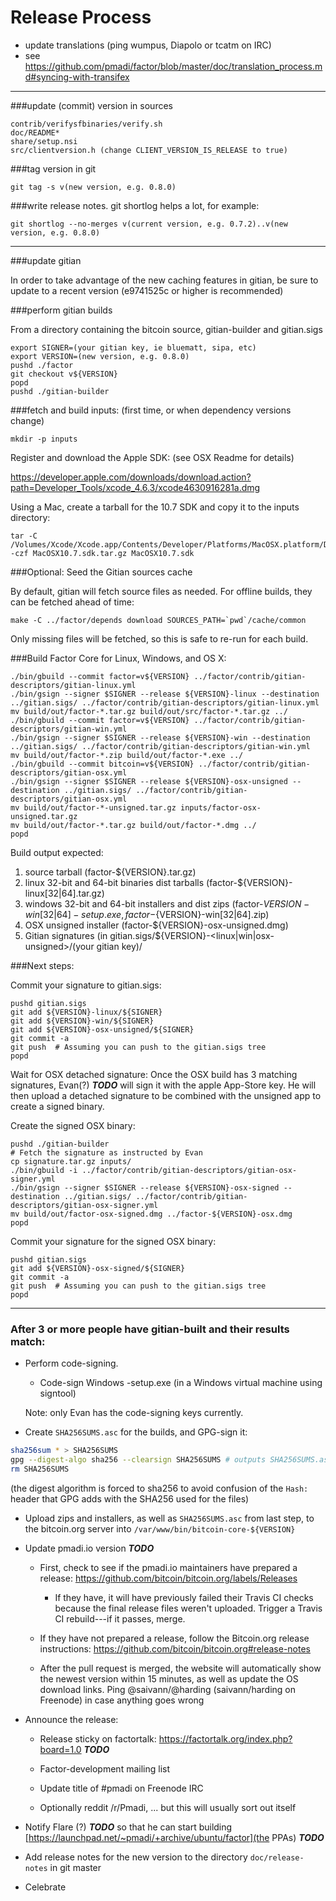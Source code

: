Release Process
====================

* update translations (ping wumpus, Diapolo or tcatm on IRC)
* see https://github.com/pmadi/factor/blob/master/doc/translation_process.md#syncing-with-transifex

* * *

###update (commit) version in sources

	contrib/verifysfbinaries/verify.sh
	doc/README*
	share/setup.nsi
	src/clientversion.h (change CLIENT_VERSION_IS_RELEASE to true)

###tag version in git

	git tag -s v(new version, e.g. 0.8.0)

###write release notes. git shortlog helps a lot, for example:

	git shortlog --no-merges v(current version, e.g. 0.7.2)..v(new version, e.g. 0.8.0)

* * *

###update gitian

 In order to take advantage of the new caching features in gitian, be sure to update to a recent version (e9741525c or higher is recommended)

###perform gitian builds

 From a directory containing the bitcoin source, gitian-builder and gitian.sigs

	export SIGNER=(your gitian key, ie bluematt, sipa, etc)
	export VERSION=(new version, e.g. 0.8.0)
	pushd ./factor
	git checkout v${VERSION}
	popd
	pushd ./gitian-builder

###fetch and build inputs: (first time, or when dependency versions change)
 
	mkdir -p inputs

 Register and download the Apple SDK: (see OSX Readme for details)
 
 https://developer.apple.com/downloads/download.action?path=Developer_Tools/xcode_4.6.3/xcode4630916281a.dmg
 
 Using a Mac, create a tarball for the 10.7 SDK and copy it to the inputs directory:
 
	tar -C /Volumes/Xcode/Xcode.app/Contents/Developer/Platforms/MacOSX.platform/Developer/SDKs/ -czf MacOSX10.7.sdk.tar.gz MacOSX10.7.sdk

###Optional: Seed the Gitian sources cache

  By default, gitian will fetch source files as needed. For offline builds, they can be fetched ahead of time:

	make -C ../factor/depends download SOURCES_PATH=`pwd`/cache/common

  Only missing files will be fetched, so this is safe to re-run for each build.

###Build Factor Core for Linux, Windows, and OS X:

	./bin/gbuild --commit factor=v${VERSION} ../factor/contrib/gitian-descriptors/gitian-linux.yml
	./bin/gsign --signer $SIGNER --release ${VERSION}-linux --destination ../gitian.sigs/ ../factor/contrib/gitian-descriptors/gitian-linux.yml
	mv build/out/factor-*.tar.gz build/out/src/factor-*.tar.gz ../
	./bin/gbuild --commit factor=v${VERSION} ../factor/contrib/gitian-descriptors/gitian-win.yml
	./bin/gsign --signer $SIGNER --release ${VERSION}-win --destination ../gitian.sigs/ ../factor/contrib/gitian-descriptors/gitian-win.yml
	mv build/out/factor-*.zip build/out/factor-*.exe ../
	./bin/gbuild --commit bitcoin=v${VERSION} ../factor/contrib/gitian-descriptors/gitian-osx.yml
	./bin/gsign --signer $SIGNER --release ${VERSION}-osx-unsigned --destination ../gitian.sigs/ ../factor/contrib/gitian-descriptors/gitian-osx.yml
	mv build/out/factor-*-unsigned.tar.gz inputs/factor-osx-unsigned.tar.gz
	mv build/out/factor-*.tar.gz build/out/factor-*.dmg ../
	popd
  Build output expected:

  1. source tarball (factor-${VERSION}.tar.gz)
  2. linux 32-bit and 64-bit binaries dist tarballs (factor-${VERSION}-linux[32|64].tar.gz)
  3. windows 32-bit and 64-bit installers and dist zips (factor-${VERSION}-win[32|64]-setup.exe, factor-${VERSION}-win[32|64].zip)
  4. OSX unsigned installer (factor-${VERSION}-osx-unsigned.dmg)
  5. Gitian signatures (in gitian.sigs/${VERSION}-<linux|win|osx-unsigned>/(your gitian key)/

###Next steps:

Commit your signature to gitian.sigs:

	pushd gitian.sigs
	git add ${VERSION}-linux/${SIGNER}
	git add ${VERSION}-win/${SIGNER}
	git add ${VERSION}-osx-unsigned/${SIGNER}
	git commit -a
	git push  # Assuming you can push to the gitian.sigs tree
	popd

  Wait for OSX detached signature:
	Once the OSX build has 3 matching signatures, Evan(?) ***TODO*** will sign it with the apple App-Store key.
	He will then upload a detached signature to be combined with the unsigned app to create a signed binary.

  Create the signed OSX binary:

	pushd ./gitian-builder
	# Fetch the signature as instructed by Evan
	cp signature.tar.gz inputs/
	./bin/gbuild -i ../factor/contrib/gitian-descriptors/gitian-osx-signer.yml
	./bin/gsign --signer $SIGNER --release ${VERSION}-osx-signed --destination ../gitian.sigs/ ../factor/contrib/gitian-descriptors/gitian-osx-signer.yml
	mv build/out/factor-osx-signed.dmg ../factor-${VERSION}-osx.dmg
	popd

Commit your signature for the signed OSX binary:

	pushd gitian.sigs
	git add ${VERSION}-osx-signed/${SIGNER}
	git commit -a
	git push  # Assuming you can push to the gitian.sigs tree
	popd

-------------------------------------------------------------------------

### After 3 or more people have gitian-built and their results match:

- Perform code-signing.

    - Code-sign Windows -setup.exe (in a Windows virtual machine using signtool)

  Note: only Evan has the code-signing keys currently.

- Create `SHA256SUMS.asc` for the builds, and GPG-sign it:
```bash
sha256sum * > SHA256SUMS
gpg --digest-algo sha256 --clearsign SHA256SUMS # outputs SHA256SUMS.asc
rm SHA256SUMS
```
(the digest algorithm is forced to sha256 to avoid confusion of the `Hash:` header that GPG adds with the SHA256 used for the files)

- Upload zips and installers, as well as `SHA256SUMS.asc` from last step, to the bitcoin.org server
  into `/var/www/bin/bitcoin-core-${VERSION}`

- Update pmadi.io version ***TODO***

  - First, check to see if the pmadi.io maintainers have prepared a
    release: https://github.com/bitcoin/bitcoin.org/labels/Releases

      - If they have, it will have previously failed their Travis CI
        checks because the final release files weren't uploaded.
        Trigger a Travis CI rebuild---if it passes, merge.

  - If they have not prepared a release, follow the Bitcoin.org release
    instructions: https://github.com/bitcoin/bitcoin.org#release-notes

  - After the pull request is merged, the website will automatically show the newest version within 15 minutes, as well
    as update the OS download links. Ping @saivann/@harding (saivann/harding on Freenode) in case anything goes wrong

- Announce the release:

  - Release sticky on factortalk: https://factortalk.org/index.php?board=1.0 ***TODO***

  - Factor-development mailing list

  - Update title of #pmadi on Freenode IRC

  - Optionally reddit /r/Pmadi, ... but this will usually sort out itself

- Notify Flare (?) ***TODO*** so that he can start building [https://launchpad.net/~pmadi/+archive/ubuntu/factor](the PPAs) ***TODO***

- Add release notes for the new version to the directory `doc/release-notes` in git master

- Celebrate
